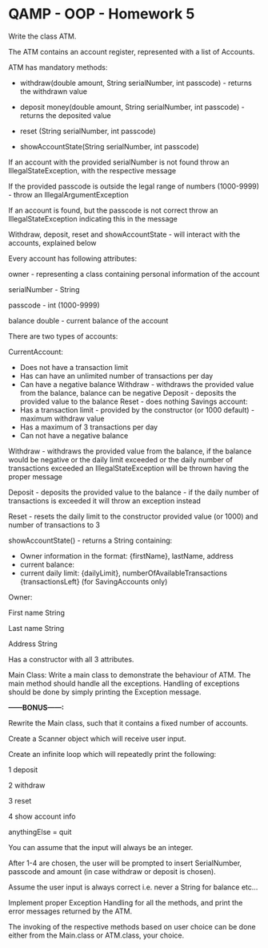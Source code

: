 # QAMP - OOP - Homework 5

Write the class ATM.

The ATM contains an account register, represented with a list of Accounts.

ATM has mandatory methods:

- withdraw(double amount, String serialNumber, int passcode) - returns the withdrawn value

- deposit money(double amount, String serialNumber, int passcode) - returns the deposited value

- reset (String serialNumber, int passcode)

- showAccountState(String serialNumber, int passcode)

If an account with the provided serialNumber is not found throw an IllegalStateException, with the respective message

If the provided passcode is outside the legal range of numbers (1000-9999) - throw an IllegalArgumentException

If an account is found, but the passcode is not correct throw an IllegalStateException indicating this in the message

Withdraw, deposit, reset and showAccountState - will interact with the accounts, explained below

Every account has following attributes:

  owner - representing a class containing personal information of the account

  serialNumber - String

  passcode - int (1000-9999)

  balance double - current balance of the account

There are two types of accounts:

  CurrentAccount:
- Does not have a transaction limit
- Has can have an unlimited number of transactions per day
- Can have a negative balance
  Withdraw - withdraws the provided value from the balance, balance can be negative
  Deposit - deposits the provided value to the balance
  Reset - does nothing
  Savings account:
- Has a transaction limit - provided by the constructor (or 1000 default) - maximum withdraw value
- Has a maximum of 3 transactions per day
- Can not have a negative balance
  
Withdraw - withdraws the provided value from the balance, if the balance would be negative or the daily limit exceeded or the daily number of transactions exceeded an IllegalStateException will be thrown having the proper message

Deposit - deposits the provided value to the balance - if the daily number of transactions is exceeded it will throw an exception instead

Reset - resets the daily limit to the constructor provided value (or 1000) and number of transactions to 3
  
showAccountState() - returns a String containing:
- Owner information in the format: {firstName}, lastName, address
- current balance:
- current daily limit: {dailyLimit}, numberOfAvailableTransactions {transactionsLeft} (for SavingAccounts only)
  
Owner:
  
First name String
  
Last name String

Address String

Has a constructor with all 3 attributes.

Main Class:
Write a main class to demonstrate the behaviour of ATM. The main method should handle all the exceptions. Handling of exceptions should be done by simply printing the Exception message.

**——BONUS——:**

Rewrite the Main class, such that it contains a fixed number of accounts.
  
Create a Scanner object which will receive user input.
  
Create an infinite loop which will repeatedly print the following:

  1 deposit

  2 withdraw

  3 reset

  4 show account info

  anythingElse = quit

  You can assume that the input will always be an integer.

  After 1-4 are chosen, the user will be prompted to insert SerialNumber, passcode and amount (in case withdraw or deposit is chosen).

  Assume the user input is always correct i.e. never a String for balance etc…

  Implement proper Exception Handling for all the methods, and print the error messages returned by the ATM.

  The invoking of the respective methods based on user choice can be done either from the Main.class or ATM.class, your choice.
